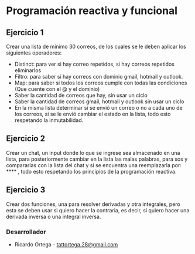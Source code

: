 # Programación reactiva y funcional

## Ejercicio 1 

Crear una lista de mínimo 30 correos, de los cuales se le deben aplicar los siguientes operadores:

+ Distinct: para ver si hay correo repetídos, si hay correos repetidos eliminarlos
+ Filtro: para saber si hay correos con dominio gmail, hotmail y outlook.
+ Map: para saber si todos los correos cumple con todas las condiciones (Que cuente con el @ y el dominio)
+ Saber la cantidad de correos que hay, sin usar un ciclo
+ Saber la cantidad de correos gmail, hotmail y outlook sin usar un ciclo
+ En la misma lista determinar si se envió un correo o no a cada uno de los correos, si se le envió cambiar el estado en la lista, todo esto respetando la inmutabilidad.

## Ejercicio 2
Crear un chat, un input donde lo que se ingrese sea almacenado en una lista, para posteriormente cambiar en la lista las malas palabras, para sos y compararlas con la lista del chat y si se encuentra una reemplazarla por: **** , todo esto respetando los principios de la programación reactiva.


## Ejercicio 3
Crear dos funciones, una para resolver derivadas y otra integrales, pero esta se deben usar si quiero hacer la contraria, es decir, si quiero hacer una derivada inversa o una integral inversa.

### Desarrollador
+ Ricardo Ortega - tattortega.28@gmail.com


